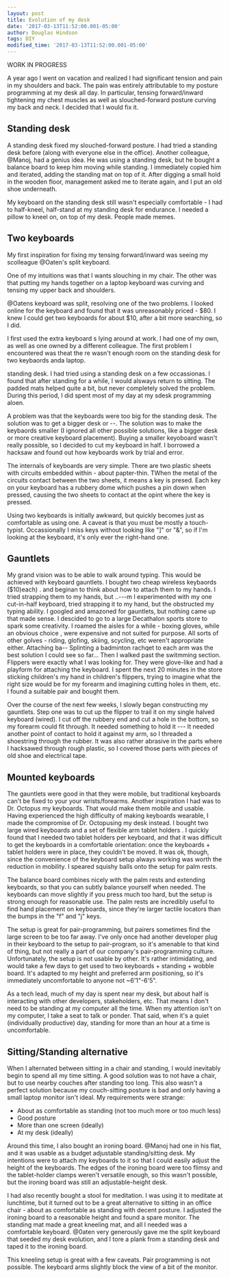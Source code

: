 ```yaml
---
layout: post
title: Evolution of my desk
date: '2017-03-13T11:52:00.001-05:00'
author: Douglas Hindson
tags: DIY
modified_time: '2017-03-13T11:52:00.001-05:00'
---
```


WORK IN PROGRESS

A year ago I went on vacation and realized I had significant tension and pain in my shoulders and back. The pain was entirely attributable to my posture programming at my desk all day. In particular, tensing forward/inward tightening my chest muscles as well as slouched-forward posture curving my back and neck. I decided that I would fix it. <sloched pic> <chest muscles pic>

## Standing desk

A standing desk fixed my slouched-forward posture. I had tried a standing desk before (along with everyone else in the office). Another colleague, @Manoj, had a genius idea. He was using a standing desk, but he bought a balance board to keep him moving while standing. I immediately copied him and iterated, adding the standing mat on top of it. After digging a small hold in the wooden floor, management asked me to iterate again, and I put an old shoe underneath.

My keyboard on the standing desk still wasn't especially comfortable - I had to half-kneel, half-stand at my standing desk for endurance. I needed a pillow to kneel on, on top of my desk. People made memes.

<kneeling pic> <flamingo pic>

## Two keyboards

My first inspiration for fixing my tensing forward/inward was seeing my scolleague @Oaten's split keyboard.

One of my intuitions was that I wants slouching in my chair. The other was that putting my hands together on a laptop keyboard was curving and tensing my upper back and shoulders.

@Oatens keyboard was split, resolving one of the two problems. I looked online for the keyboard and found that it was unreasonably priced - $80. I knew I could get two keyboards for about $10, after a bit more searching, so I did.

I first used the extra keyboard s lying around at work. I had one of my own, as well as one owned by a different colleague. The first problem I encountered was theat the re wasn't enough room on the standing desk for two keybaords anda laptop.

<Above> standing desk. I had tried using a standing desk on a few occassionas. I found that after standing for a while, I would alsways return to sitting. The padded mats helped quite a bit, but never completely solved the problem. During this period, I did spent most of my day at my sdesk programming aloen.

A problem was that the keyboards were too big for the standing desk. The solution was to get a bigger desk or --. The solution was to make the keybaords smaller (I ignored all other possible solutions, like a bigger desk or more creative keyboard placement). Buying a smaller keyoboard wasn't really possible, so I decided to cut my keyboard in half. I borrowed a hacksaw and found out how keyboards work by trial and error.

The internals of keyboards are very simple. There are two plastic sheets with circuits embedded within - about papter-thin. TWhen the metal of the circuits contact between the two sheets, it means a key is presed. Each key on your keyboard has a rubbery dome which pushes a pin down when pressed, causing the two sheets to contact at the opint where the key is pressed.

Using two keyboards is initially awkward, but quickly becomes just as comfortable as using one. A caveat is that you must be mostly a touch-typist. Occassionally I miss keys without looking like "]" or "&", so if I'm looking at the keyboard, it's only ever the right-hand one.

## Gauntlets

My grand vision was to be able to walk around typing. This would be achieved with keyboard gauntlets. I bought two cheap wireless keybaords ($10)each) . and beginan to think about how to attach them to my hands. I tried strapping them to my hands, but ..---m I experimented with my one cut-in-half keyboard, tried strapping it to my hand, but the obstructed my typing ability. I googled and amazoned for gauntlets, but nothing came up that made sense. I descided to go to a large Decathalon sports store to spark some creativity. I roamed the aisles for a while - boxing gloves, while an obvious choice , were expensive and not suited for purpose. All sorts of other golves - riding, glofing, skiing, scycling, etc weren't appropriate either. Attaching ba-- Splinting a badminton rachqet to each arm was the best solution I could see so far... Then I walked past the switmming section. Flippers were exactly what I was looking for. They were glove-like and had a playform for attaching the keyboard. I spent the next 20 minutes in the store sticking children's my hand in children's flippers, trying to imagine what the right size would be for my forearm and imagining cutting holes in them, etc. I found a suitable pair and bought them.


Over the course of the next few weeks, I slowly began constructing my gauntlets. Step one was to cut up the flipper to trail it on my single halved keyboard (wired). I cut off the rubbery end and cut a hole in the bottom, so my forearm could fit through. It needed something to hold it --- It needed another point of contact to hold it against my arm, so I threaded a shoestring through the rubber. It was also rather abrasive in the parts where I hacksawed through rough plastic, so I covered those parts with pieces of old shoe and electrical tape.


## Mounted keyboards

The gauntlets were good in that they were mobile, but traditional keyboards can't be fixed to your your wrists/forearms. Another inspiration I had was to Dr. Octopus my keyboards. <insert dr octopus keyboard pic> That would make them mobile and usable. Having experienced the high difficulty of making keyboards wearable, I made the compromise of Dr. Octopusing my desk instead. I bought two large wired keyboards <amazon link> and a set of flexible arm tablet holders <amazon link>. I quickly found that I needed two tablet holders per keyboard, and that it was difficult to get the keyboards in a comfortable orientation: once the keyboards + tablet holders were in place, they couldn't be moved. It was ok, though, since the convenience of the keyboard setup always working was worth the reduction in mobility. I speared squishy balls onto the setup for palm rests. 

The balance board combines nicely with the palm rests and extending keyboards, so that you can subtly balance yourself when needed. The keyboards can move slightly if you press much too hard, but the setup is strong enough for reasonable use. The palm rests are incredibly useful to find hand placement on keyboards, since they're larger tactile locators than the bumps in the "f" and "j" keys.

The setup is great for pair-programming, but pairers sometimes find the large screen to be too far away. I've only once had another developer plug in their keyboard to the setup to pair-program, so it's amenable to that kind of thing, but not really a part of our company's pair-programming culture. Unfortunately, the setup is not usable by other. It's rather intimidating, and would take a few days to get used to two keyboards + standing + wobble board. It's adapted to my height and preferred arm positioning, so it's immediately uncomfortable to anyone not ~6'1"-6'5".

As a tech lead, much of my day is spent near my desk, but about half is interacting with other developers, stakeholders, etc. That means I don't need to be standing at my computer all the time. When my attention isn't on my computer, I take a seat to talk or ponder. That said, when it's a quiet (individually productive) day, standing for more than an hour at a time is uncomfortable.

## Sitting/Standing alternative

When I alternated between sitting in a chair and standing, I would inevitably begin to spend all my time sitting. A good solution was to not have a chair, but to use nearby couches after standing too long. This also wasn't a perfect solution because my couch-sitting posture is bad and only having a small laptop monitor isn't ideal. My requirements were strange:

* About as comfortable as standing (not too much more or too much less)
* Good posture
* More than one screen (ideally)
* At my desk (ideally)

Around this time, I also bought an ironing board. @Manoj had one in his flat, and it was usable as a budget adjustable standing/sitting desk. My intentions were to attach my keyboards to it so that I could easily adjust the height of the keyboards. The edges of the ironing board were too flimsy and the tablet-holder clamps weren't versatile enough, so this wasn't possible, but the ironing board was still an adjustable-height desk.

I had also recently bought a stool for meditation. I was using it to meditate at lunchtime, but it turned out to be a great alternative to sitting in an office chair - about as comfortable as standing with decent posture. I adjusted the ironing board to a reasonable height and found a spare monitor. The standing mat made a great kneeling mat, and all I needed was a comfortable keyboard. @0aten very generously gave me the split keyboard that seeded my desk evolution, and I tore a plank from a standing desk and taped it to the ironing board.

This kneeling setup is great with a few caveats. Pair programming is not possible. The keyboard arms slightly block the view of a bit of the monitor.

